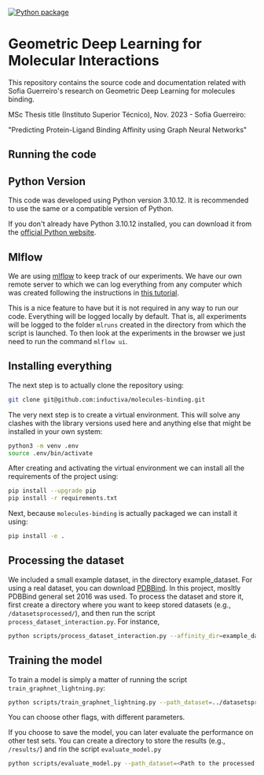 [![Python package](https://github.com/inductiva/molecules-binding/actions/workflows/python-package.yml/badge.svg)](https://github.com/inductiva/molecules-binding/actions/workflows/python-package.yml)

# Geometric Deep Learning for Molecular Interactions

This repository contains the source code and documentation related with Sofia Guerreiro's 
research on Geometric Deep Learning for molecules binding.

MSc Thesis title (Instituto Superior Técnico), Nov. 2023 - Sofia Guerreiro:

"Predicting Protein-Ligand Binding Affinity using Graph Neural Networks"

## Running the code

## Python Version

This code was developed using Python version 3.10.12. It is recommended to use the same or a compatible version of Python.

If you don't already have Python 3.10.12 installed, you can download it from the [official Python website](https://www.python.org/downloads/release/python-31012/).


## Mlflow

We are using
[mlflow](https://mlflow.org/docs/latest/python_api/mlflow.html) to
keep track of our experiments. We have our own remote server to which
we can log everything from any computer which was created following
the instructions in [this
tutorial](https://towardsdatascience.com/managing-your-machine-learning-experiments-with-mlflow-1cd6ee21996e).

This is a nice feature to have but it is not required in any way to
run our code. Everything will be logged locally by default. That is,
all experiments will be logged to the folder `mlruns` created in the
directory from which the script is launched. To then look at the
experiments in the browser we just need to run the command `mlflow
ui`.

## Installing everything

The next step is to actually clone the repository using:

```bash
git clone git@github.com:inductiva/molecules-binding.git
```

The very next step is to create a virtual environment. This will solve
any clashes with the library versions used here and anything else that
might be installed in your own system:

```bash
python3 -m venv .env
source .env/bin/activate
```

After creating and activating the virtual environment we can install
all the requirements of the project using:

```bash
pip install --upgrade pip
pip install -r requirements.txt
```

Next, because `molecules-binding` is actually packaged we can install it using:

```bash
pip install -e .
```

## Processing the dataset

We included a small example dataset, in the directory example_dataset. 
For using a real dataset, you can download [PDBBind](http://www.pdbbind.org.cn/).
In this project, mosltly PDBBind general set 2016 was used.
To process the dataset and store it, first create a directory where you want to keep
stored datasets (e.g., `/datasetsprocessed/`), and then run the script
`process_dataset_interaction.py`. For instance,

```bash
python scripts/process_dataset_interaction.py --affinity_dir=example_dataset/index/INDEX_general_PL_data.2020 --data_dir=example_dataset/ --path_dataset=../datasetsprocessed/example_data_processed --threshold=8 --which_file_ligand="mol2" --not_include_test_set=True --separate_edges=False
```

## Training the model
To train a model is simply a matter of running the script `train_graphnet_lightning.py`:

```bash
python scripts/train_graphnet_lightning.py --path_dataset=../datasetsprocessed/example_data_processed --dropout_rate=0.1 --max_epochs=2500 --use_gpu=True --batch_size=3 --num_hidden_linear=256,256 --train_split=0.9 --learning_rate=0.0001 --weight_decay=0.0001 --use_batch_norm=True --comment="running final architecture" --embedding_layers=128,128 --use_message_passing=True --which_gnn_model=NodeEdgeGNN --size_processing_steps=128 --early_stopping_patience=500 --num_processing_steps=3 --splitting_seed=24 --save_model=False --mlflow_server_uri=<Your mlflow server uri>
```

You can choose other flags, with different parameters.

If you choose to save the model, you can later evaluate the performance on other test sets. You can create a directory to store the results (e.g., `/results/`) and rin the script `evaluate_model.py` 

```bash
python scripts/evaluate_model.py --path_dataset=<Path to the processed dataset to test> --mlflow_server_uri=<your mlflow server ui> --results_dir=../results --run_id=<The run ID where the model was trained>
```
